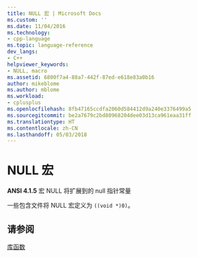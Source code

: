 ```yaml
---
title: NULL 宏 | Microsoft Docs
ms.custom: ''
ms.date: 11/04/2016
ms.technology:
- cpp-language
ms.topic: language-reference
dev_langs:
- C++
helpviewer_keywords:
- NULL, macro
ms.assetid: 6800f7a4-88a7-442f-87ed-e618e83a0b16
author: mikeblome
ms.author: mblome
ms.workload:
- cplusplus
ms.openlocfilehash: 8fb47165ccdfa2060d584412d9a240e3376499a5
ms.sourcegitcommit: be2a7679c2bd80968204dee03d13ca961eaa31ff
ms.translationtype: HT
ms.contentlocale: zh-CN
ms.lasthandoff: 05/03/2018
---
```

# <a name="null-macro"></a>NULL 宏
**ANSI 4.1.5** 宏 NULL 将扩展到的 null 指针常量  
  
 一些包含文件将 NULL 宏定义为 `((void *)0)`。  
  
## <a name="see-also"></a>请参阅  
 [库函数](../c-language/library-functions.md)